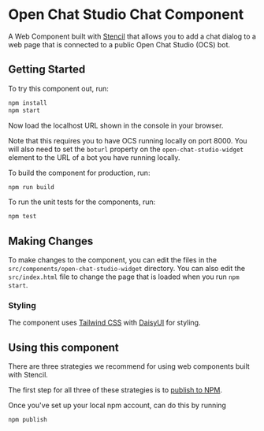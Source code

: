 # Open Chat Studio Chat Component

A Web Component built with [Stencil](https://stenciljs.com/) that allows you to add a chat dialog to a web page
that is connected to a public Open Chat Studio (OCS) bot.

## Getting Started

To try this component out, run:

```bash
npm install
npm start
```

Now load the localhost URL shown in the console in your browser.

Note that this requires you to have OCS running locally on port 8000. 
You will also need to set the `boturl` property on the `open-chat-studio-widget` element to the URL of a bot you have
running locally.

To build the component for production, run:

```bash
npm run build
```

To run the unit tests for the components, run:

```bash
npm test
```

## Making Changes

To make changes to the component, you can edit the files in the `src/components/open-chat-studio-widget` directory. You can
also edit the `src/index.html` file to change the page that is loaded when you run `npm start`.

### Styling

The component uses [Tailwind CSS](https://tailwindcss.com/) with [DaisyUI](https://daisyui.com/) for styling.

## Using this component

There are three strategies we recommend for using web components built with Stencil.

The first step for all three of these strategies is to [publish to NPM](https://docs.npmjs.com/getting-started/publishing-npm-packages).

Once you've set up your local npm account, can do this by running

```
npm publish
```